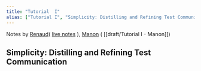 ```yaml
---
title: "Tutorial  I"
alias: ["Tutorial I", "Simplicity: Distilling and Refining Test Communication"]
---
```


Notes by [Renaud](people/Renaud.md)( [live notes](draft/Tutorial%20I%20-%20draft%20Renaud.md) ), [Manon](people/Manon.md) ( [[draft/Tutorial I - Manon]])

## Simplicity: Distilling and Refining Test Communication





